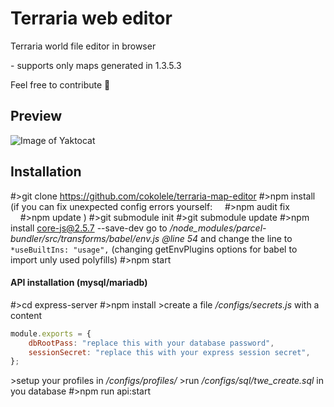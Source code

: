 <!--
  Title: terraria web editor
  Description: Terraria world file editor in browser
  Author: cokolele
  Tags: terraria, world file, file structure, file dumper, file format, documentation, data, parsing, parser, map viewer, tool, javascript, node, browser, saver, editor, save, edit
  -->

# Terraria web editor

Terraria world file editor in browser

\- supports only maps generated in 1.3.5.3

Feel free to contribute 🌳

## Preview

![Image of Yaktocat](https://raw.githubusercontent.com/cokolele/terraria-web-editor/master/preview.png)

## Installation

\#>git clone https://github.com/cokolele/terraria-map-editor
\#>npm install
(if you can fix unexpected config errors yourself:
&nbsp;&nbsp;&nbsp;&nbsp;\#>npm audit fix
&nbsp;&nbsp;&nbsp;&nbsp;\#>npm update
)
\#>git submodule init
\#>git submodule update
\#>npm install core-js@2.5.7 --save-dev
go to */node_modules/parcel-bundler/src/transforms/babel/env.js @line 54* and change the line to
```*useBuiltIns: "usage",```
(changing getEnvPlugins options for babel to import unly used polyfills)
\#>npm start

#### API installation (mysql/mariadb)
\#>cd express-server
\#>npm install
\>create a file */configs/secrets.js* with a content
```javascript
module.exports = {
    dbRootPass: "replace this with your database password",
    sessionSecret: "replace this with your express session secret",
};
```
\>setup your profiles in */configs/profiles/*
\>run */configs/sql/twe_create.sql* in you database
\#>npm run api:start